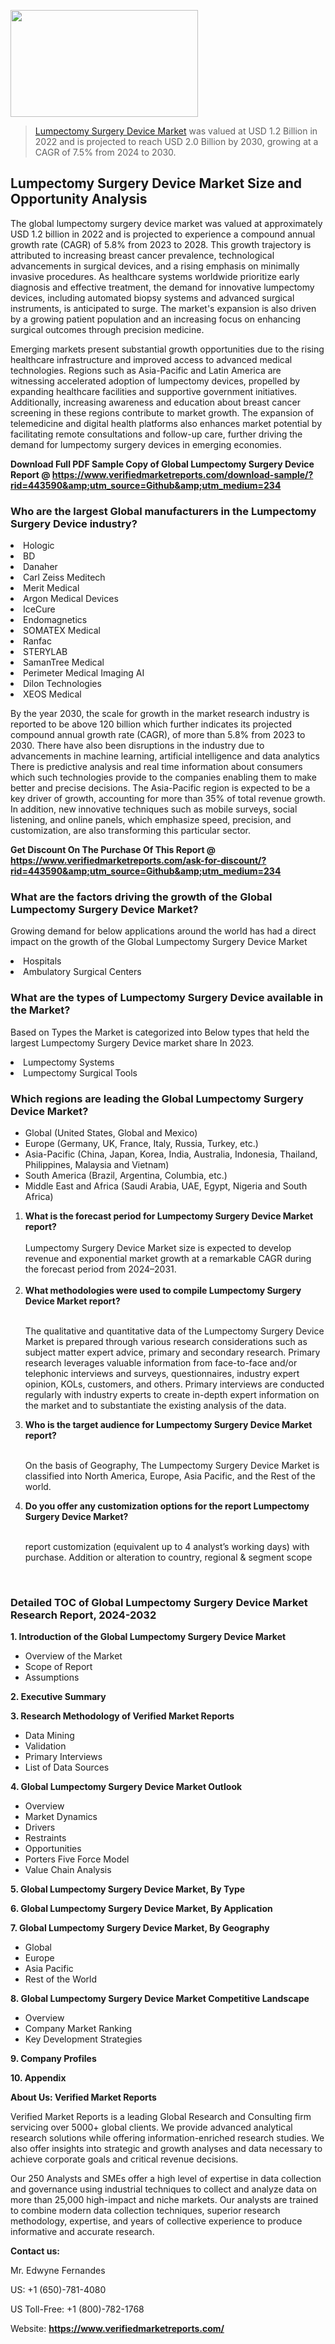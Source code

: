 
<img src="https://ffe5etoiles.com/wp-content/uploads/2024/12/MST1-300x171.png" alt="" width="300" height="171" class="alignnone size-medium wp-image-20088" /><blockquote><p><p><a href="https://www.verifiedmarketreports.com/download-sample/?rid=443590&utm_source=Github&utm_medium=234" target="_blank">Lumpectomy Surgery Device Market</a> was valued at USD 1.2 Billion in 2022 and is projected to reach USD 2.0 Billion by 2030, growing at a CAGR of 7.5% from 2024 to 2030.</p></blockquote><p><h2>Lumpectomy Surgery Device Market Size and Opportunity Analysis</h2><p>The global lumpectomy surgery device market was valued at approximately USD 1.2 billion in 2022 and is projected to experience a compound annual growth rate (CAGR) of 5.8% from 2023 to 2028. This growth trajectory is attributed to increasing breast cancer prevalence, technological advancements in surgical devices, and a rising emphasis on minimally invasive procedures. As healthcare systems worldwide prioritize early diagnosis and effective treatment, the demand for innovative lumpectomy devices, including automated biopsy systems and advanced surgical instruments, is anticipated to surge. The market's expansion is also driven by a growing patient population and an increasing focus on enhancing surgical outcomes through precision medicine.</p><p>Emerging markets present substantial growth opportunities due to the rising healthcare infrastructure and improved access to advanced medical technologies. Regions such as Asia-Pacific and Latin America are witnessing accelerated adoption of lumpectomy devices, propelled by expanding healthcare facilities and supportive government initiatives. Additionally, increasing awareness and education about breast cancer screening in these regions contribute to market growth. The expansion of telemedicine and digital health platforms also enhances market potential by facilitating remote consultations and follow-up care, further driving the demand for lumpectomy surgery devices in emerging economies.</p></p><p class=""><strong>Download Full PDF Sample Copy of Global Lumpectomy Surgery Device Report @ <a href="https://www.verifiedmarketreports.com/download-sample/?rid=443590&amp;utm_source=Github&amp;utm_medium=234" target="_blank">https://www.verifiedmarketreports.com/download-sample/?rid=443590&amp;utm_source=Github&amp;utm_medium=234</a></strong></p><h3 id="" class="">Who are the largest Global manufacturers in the Lumpectomy Surgery Device industry?</h3><p><li>Hologic</li><li> BD</li><li> Danaher</li><li> Carl Zeiss Meditech</li><li> Merit Medical</li><li> Argon Medical Devices</li><li> IceCure</li><li> Endomagnetics</li><li> SOMATEX Medical</li><li> Ranfac</li><li> STERYLAB</li><li> SamanTree Medical</li><li> Perimeter Medical Imaging AI</li><li> Dilon Technologies</li><li> XEOS Medical</li></p><div class=""><div class="" dir="" data-message-author-role="" data-message-id="" data-message-model-slug=""><div class=""><div class=""><div class=""><div class="" dir="" data-message-author-role="" data-message-id="" data-message-model-slug=""><div class=""><div class=""><p>By the year 2030, the scale for growth in the market research industry is reported to be above 120 billion which further indicates its projected compound annual growth rate (CAGR), of more than 5.8% from 2023 to 2030. There have also been disruptions in the industry due to advancements in machine learning, artificial intelligence and data analytics There is predictive analysis and real time information about consumers which such technologies provide to the companies enabling them to make better and precise decisions. The Asia-Pacific region is expected to be a key driver of growth, accounting for more than 35% of total revenue growth. In addition, new innovative techniques such as mobile surveys, social listening, and online panels, which emphasize speed, precision, and customization, are also transforming this particular sector.</p><p><strong>Get Discount On The Purchase Of This Report @&nbsp; <a href="https://www.verifiedmarketreports.com/ask-for-discount/?rid=443590&amp;utm_source=Github&amp;utm_medium=234" target="_blank">https://www.verifiedmarketreports.com/ask-for-discount/?rid=443590&amp;utm_source=Github&amp;utm_medium=234</a></strong></p></div></div></div></div></div></div></div></div><h3 id="" class="">What are the factors driving the growth of the Global Lumpectomy Surgery Device Market?</h3><p id="" class="">Growing demand for below applications around the world has had a direct impact on the growth of the Global Lumpectomy Surgery Device Market</p><p id="" class=""><li>Hospitals</li><li> Ambulatory Surgical Centers</li></p><h3 id="" class="">What are the types of Lumpectomy Surgery Device available in the Market?</h3><p id="" class="">Based on Types the Market is categorized into Below types that held the largest Lumpectomy Surgery Device market share In 2023.</p><p id="" class=""><li>Lumpectomy Systems</li><li> Lumpectomy Surgical Tools</li></p><h3 id="" class="">Which regions are leading the Global Lumpectomy Surgery Device Market?</h3><ul><li>Global (United States, Global and Mexico)</li><li>Europe (Germany, UK, France, Italy, Russia, Turkey, etc.)</li><li>Asia-Pacific (China, Japan, Korea, India, Australia, Indonesia, Thailand, Philippines, Malaysia and Vietnam)</li><li>South America (Brazil, Argentina, Columbia, etc.)</li><li>Middle East and Africa (Saudi Arabia, UAE, Egypt, Nigeria and South Africa)</li></ul><p><ol><li><strong>What is the forecast period for Lumpectomy Surgery Device Market report?<br /></strong><br /><span data-sheets-root="1" data-sheets-value="{&quot;1&quot;:2,&quot;2&quot;:&quot;XXXX size is expected to develop revenue and exponential market growth at a remarkable CAGR during the forecast period from 2024&ndash;2030.&quot;}" data-sheets-userformat="{&quot;2&quot;:12674,&quot;4&quot;:{&quot;1&quot;:2,&quot;2&quot;:16776960},&quot;10&quot;:2,&quot;11&quot;:0,&quot;15&quot;:&quot;Arial&quot;,&quot;16&quot;:12}">Lumpectomy Surgery Device Market size is expected to develop revenue and exponential market growth at a remarkable CAGR during the forecast period from 2024&ndash;2031.</span><br /><br /></li><li><strong>What methodologies were used to compile Lumpectomy Surgery Device Market report?<br /><br /></strong><p>The qualitative and quantitative data of the&nbsp;Lumpectomy Surgery Device Market is prepared through various research considerations such as subject matter expert advice, primary and secondary research. Primary research leverages valuable information from face-to-face and/or telephonic interviews and surveys, questionnaires, industry expert opinion, KOLs, customers, and others. Primary interviews are conducted regularly with industry experts to create in-depth expert information on the market and to substantiate the existing analysis of the data.&nbsp;</p></li><li><strong>Who is the target audience for Lumpectomy Surgery Device Market report?<br /><br /></strong><p>On the basis of Geography, The&nbsp;Lumpectomy Surgery Device Market is classified into North America, Europe, Asia Pacific, and the Rest of the world.</p></li><li><strong>Do you offer any customization options for the report Lumpectomy Surgery Device Market?<br /><br /></strong><p>report customization (equivalent up to 4 analyst&rsquo;s working days) with purchase. Addition or alteration to country, regional &amp; segment scope</p><p>&nbsp;</p></li></ol></p><h3 id="" class="">Detailed TOC of Global Lumpectomy Surgery Device Market Research Report, 2024-2032</h3><p id="" class=""><strong>1. Introduction of the Global Lumpectomy Surgery Device Market</strong></p><ul><li>Overview of the Market</li><li>Scope of Report</li><li>Assumptions</li></ul><p id="" class=""><strong>2. Executive Summary</strong></p><p id="" class=""><strong>3. Research Methodology of&nbsp;Verified Market Reports</strong></p><ul><li>Data Mining</li><li>Validation</li><li>Primary Interviews</li><li>List of Data Sources</li></ul><p id="" class=""><strong>4. Global Lumpectomy Surgery Device Market Outlook</strong></p><ul><li>Overview</li><li>Market Dynamics</li><li>Drivers</li><li>Restraints</li><li>Opportunities</li><li>Porters Five Force Model</li><li>Value Chain Analysis</li></ul><p id="" class=""><strong>5. Global Lumpectomy Surgery Device Market, By&nbsp;Type</strong></p><p id="" class=""><strong>6. Global Lumpectomy Surgery Device Market, By Application</strong></p><p id="" class=""><strong>7. Global Lumpectomy Surgery Device Market, By Geography</strong></p><ul><li>Global</li><li>Europe</li><li>Asia Pacific</li><li>Rest of the World</li></ul><p id="" class=""><strong>8. Global Lumpectomy Surgery Device Market Competitive Landscape</strong></p><ul><li>Overview</li><li>Company Market Ranking</li><li>Key Development Strategies</li></ul><p id="" class=""><strong>9. Company Profiles</strong></p><p id="" class=""><strong>10. Appendix</strong></p><p id="" class=""><strong>About Us: Verified Market Reports</strong></p><p id="" class="">Verified Market Reports is a leading Global Research and Consulting firm servicing over 5000+ global clients. We provide advanced analytical research solutions while offering information-enriched research studies. We also offer insights into strategic and growth analyses and data necessary to achieve corporate goals and critical revenue decisions.</p><p id="" class="">Our 250 Analysts and SMEs offer a high level of expertise in data collection and governance using industrial techniques to collect and analyze data on more than 25,000 high-impact and niche markets. Our analysts are trained to combine modern data collection techniques, superior research methodology, expertise, and years of collective experience to produce informative and accurate research.</p><p id="" class=""><strong>Contact us:</strong></p><p id="" class="">Mr. Edwyne Fernandes</p><p id="" class="">US: +1 (650)-781-4080</p><p id="" class="">US Toll-Free: +1 (800)-782-1768</p><p id="" class="">Website: <a target="" data-test-app-aware-link=""><strong>https://www.verifiedmarketreports.com/</strong></a></p>
